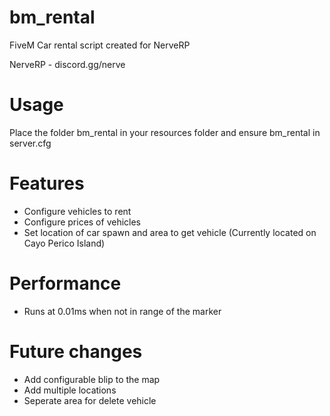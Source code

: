 # bm_rental
FiveM Car rental script created for NerveRP

NerveRP - discord.gg/nerve

# Usage
Place the folder bm_rental in your resources folder and ensure bm_rental in server.cfg

# Features
- Configure vehicles to rent
- Configure prices of vehicles
- Set location of car spawn and area to get vehicle (Currently located on Cayo Perico Island)

# Performance
- Runs at 0.01ms when not in range of the marker

# Future changes
- Add configurable blip to the map
- Add multiple locations
- Seperate area for delete vehicle 
